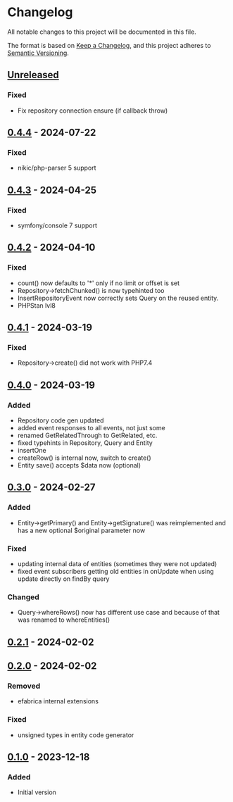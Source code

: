 # Changelog

All notable changes to this project will be documented in this file.

The format is based on [Keep a Changelog](https://keepachangelog.com/en/1.0.0/),
and this project adheres to [Semantic Versioning](https://semver.org/spec/v2.0.0.html).

## [Unreleased]

### Fixed
- Fix repository connection ensure (if callback throw)

## [0.4.4] - 2024-07-22
### Fixed
- nikic/php-parser 5 support

## [0.4.3] - 2024-04-25
### Fixed
- symfony/console 7 support

## [0.4.2] - 2024-04-10
### Fixed
- count() now defaults to '*' only if no limit or offset is set
- Repository->fetchChunked() is now typehinted too
- InsertRepositoryEvent now correctly sets Query on the reused entity.
- PHPStan lvl8

## [0.4.1] - 2024-03-19
### Fixed
- Repository->create() did not work with PHP7.4

## [0.4.0] - 2024-03-19
### Added
- Repository code gen updated
- added event responses to all events, not just some
- renamed GetRelatedThrough to GetRelated, etc.
- fixed typehints in Repository, Query and Entity
- insertOne
- createRow() is internal now, switch to create()
- Entity save() accepts $data now (optional)

## [0.3.0] - 2024-02-27
### Added
- Entity->getPrimary() and Entity->getSignature() was reimplemented and has a new optional $original parameter now

### Fixed
- updating internal data of entities (sometimes they were not updated)
- fixed event subscribers getting old entities in onUpdate when using update directly on findBy query

### Changed
- Query->whereRows() now has different use case and because of that was renamed to whereEntities()

## [0.2.1] - 2024-02-02

## [0.2.0] - 2024-02-02
### Removed
- efabrica internal extensions
### Fixed
- unsigned types in entity code generator

## [0.1.0] - 2023-12-18
### Added
- Initial version

[Unreleased]: https://github.com/efabrica-team/nette-database-repository/compare/0.4.4...main
[0.4.4]: https://github.com/efabrica-team/nette-database-repository/compare/0.4.3...0.4.4
[0.4.3]: https://github.com/efabrica-team/nette-database-repository/compare/0.4.2...0.4.3
[0.4.2]: https://github.com/efabrica-team/nette-database-repository/compare/0.4.1...0.4.2
[0.4.1]: https://github.com/efabrica-team/nette-database-repository/compare/0.4.0...0.4.1
[0.4.0]: https://github.com/efabrica-team/nette-database-repository/compare/0.3.0...0.4.0
[0.3.0]: https://github.com/efabrica-team/nette-database-repository/compare/0.2.1...0.3.0
[0.2.1]: https://github.com/efabrica-team/nette-database-repository/compare/0.2.0...0.2.1
[0.2.0]: https://github.com/efabrica-team/nette-database-repository/compare/0.1.0...0.2.0
[0.1.0]: https://github.com/efabrica-team/nette-database-repository/compare/...0.1.0
